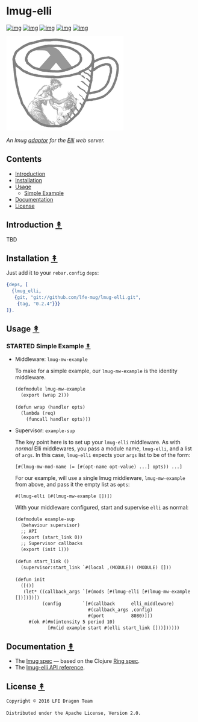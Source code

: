 
# lmug-elli

[![img](https://travis-ci.org/lfe-mug/lmug-elli.svg)](https://travis-ci.org/lfe-mug/lmug-elli)
[![img](https://img.shields.io/github/tag/lfe-mug/lmug-elli.svg)](https://github.com/lfe-mug/lmug-elli/releases/latest)
[![img](https://img.shields.io/badge/erlang-%E2%89%A5R16B03-red.svg)](http://www.erlang.org/downloads)
[![img](https://img.shields.io/badge/docs-67%25-green.svg)](http://lfe-mug.github.io/lmug-elli)
[![img](https://img.shields.io/badge/license-Apache-blue.svg)](LICENSE)

[![img](resources/images/lmug-elli.png)](resources/images/lmug-elli-large.png)

*An lmug [adaptor](https://github.com/lfe-mug/lmug#adaptors-) for the [Elli](https://github.com/knutin/elli) web server.*

## Contents

-   [Introduction](#introduction-)
-   [Installation](#installation-)
-   [Usage](#usage-)
    -   [Simple Example](#simple-example-)
-   [Documentation](#documentation-)
-   [License](#license-)

## Introduction [↟](#contents)

TBD

## Installation [↟](#contents)

Just add it to your `rebar.config` `deps`:

```erlang
{deps, [
  {lmug_elli,
   {git, "git://github.com/lfe-mug/lmug-elli.git",
    {tag, "0.2.4"}}}
]}.
```

## Usage [↟](#contents)

### STARTED Simple Example [↟](#contents)

-   Middleware: `lmug-mw-example`

    To make for a simple example, our `lmug-mw-example` is the identity middleware.
    
    ```lfe
    (defmodule lmug-mw-example
      (export (wrap 2)))
    
    (defun wrap (handler opts)
      (lambda (req)
        (funcall handler opts)))
    ```

-   Supervisor: `example-sup`

    The key point here is to set up your `lmug-elli` middleware.  As with *normal*
    Elli middlewares, you pass a module name, `lmug-elli`, and a list of `args`.  In
    this case, `lmug-elli` expects your `args` list to be of the form:
    
    ```lfe
    [#(lmug-mw-mod-name (= [#(opt-name opt-value) ...] opts)) ...]
    ```
    
    For our example, will use a single lmug middleware, `lmug-mw-example` from
    above, and pass it the empty list as `opts`:
    
        #(lmug-elli [#(lmug-mw-example [])])
    
    With your middleware configured, start and supervise `elli` as normal:
    
    ```lfe
    (defmodule example-sup
      (behaviour supervisor)
      ;; API
      (export (start_link 0))
      ;; Supervisor callbacks
      (export (init 1)))
    
    (defun start_link ()
      (supervisor:start_link `#(local ,(MODULE)) (MODULE) []))
    
    (defun init
      ([()]
       (let* ((callback_args `[#(mods [#(lmug-elli [#(lmug-mw-example [])])])])
              (config        `[#(callback      elli_middleware)
                               #(callback_args ,config)
                               #(port          8080)]))
         #(ok #(#m(intensity 5 period 10)
                [#m(id example start #(elli start_link []))])))))
    ```

## Documentation [↟](#contents)

-   The [lmug spec](https://github.com/lfe-mug/lmug/blob/master/docs/SPEC.md) — based on the Clojure [Ring spec](https://github.com/ring-clojure/ring/blob/master/SPEC).
-   The [lmug-elli API reference](http://lfe-mug.github.io/lmug-elli).

## License [↟](#contents)

    Copyright © 2016 LFE Dragon Team
    
    Distributed under the Apache License, Version 2.0.
